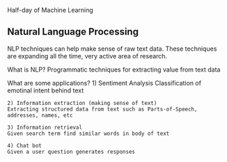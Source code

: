 Half-day of Machine Learning

Natural Language Processing
---------------------------
NLP techniques can help make sense of raw text data. These techniques are expanding all the time, very active area of research.

What is NLP?
    Programmatic techniques for extracting value from text data

What are some applications?
    1) Sentiment Analysis
    Classification of emotinal intent behind text

    2) Information extraction (making sense of text)
    Extracting structured data from text such as Parts-of-Speech, addresses, names, etc

    3) Information retrieval
    Given search term find similar words in body of text

    4) Chat bot
    Given a user question generates responses
